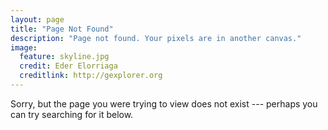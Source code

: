```yaml
---
layout: page
title: "Page Not Found"
description: "Page not found. Your pixels are in another canvas."
image:
  feature: skyline.jpg
  credit: Eder Elorriaga
  creditlink: http://gexplorer.org
---  
```


Sorry, but the page you were trying to view does not exist --- perhaps you can try searching for it below.

<script type="text/javascript">
  var GOOG_FIXURL_LANG = 'en';
  var GOOG_FIXURL_SITE = '{{ site.url }}'
</script>
<script type="text/javascript"
  src="http://linkhelp.clients.google.com/tbproxy/lh/wm/fixurl.js">
</script>
